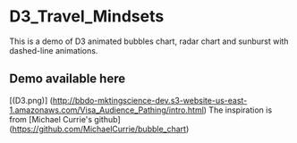# D3_Travel_Mindsets
This is a demo of D3 animated bubbles chart, radar chart and sunburst with dashed-line animations. 
## Demo available here
[(D3.png)] (http://bbdo-mktingscience-dev.s3-website-us-east-1.amazonaws.com/Visa_Audience_Pathing/intro.html)
The inspiration is from [Michael Currie's github] (https://github.com/MichaelCurrie/bubble_chart)
